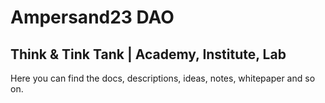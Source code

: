 # Ampersand23 DAO
## Think & Tink Tank | Academy, Institute, Lab

Here you can find the docs, descriptions, ideas, notes, whitepaper and so on.
